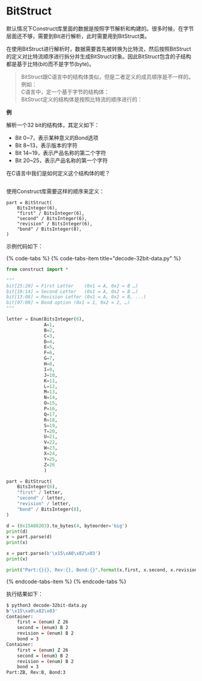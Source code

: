 # BitStruct

默认情况下Construct库里面的数据是按照字节解析和构建的。很多时候，在字节层面还不够，需要到Bit进行解析，此时需要用到BitStruct类。

在使用BitStruct进行解析时，数据需要首先被转换为比特流，然后按照BitStruct的定义对比特流顺序进行拆分并生成BitStruct对象。因此BitStruct包含的子结构都是基于比特\(bit\)而不是字节\(byte\)。

> BitStruct跟C语言中的结构体类似，但是二者定义的成员顺序是不一样的。  
> 例如：  
> C语言中，定一个基于字节的结构体：  
> BitStruct定义的结构体是按照比特流的顺序进行的：

**例**

解析一个32 bit的结构体，其定义如下：

* Bit 0~7，表示某种意义的Bond选项
* Bit 8~13，表示版本的字符
* Bit 14~19，表示产品名称的第二个字符
* Bit 20~25，表示产品名称的第一个字符

在C语言中我们是如何定义这个结构体的呢？

```c

```

使用Construct库需要这样的顺序来定义：

```text
part = BitStruct(
    BitsInteger(6),
    "first" / BitsInteger(6),
    "second" / BitsInteger(6),
    "revision" / BitsInteger(6),
    "bond" / BitsInteger(8),
)
```

示例代码如下：

{% code-tabs %}
{% code-tabs-item title="decode-32bit-data.py" %}
```python
from construct import *

"""
bit[25:20] = First Letter    (0x1 = A, 0x2 = B …)
bit[19:14] = Second Letter   (0x1 = A, 0x2 = B …)
bit[13:08] = Revision Letter (0x1 = A, 0x2 = B, ...)
bit[07:00] = Bond option (0x1 = 1, 0x2 = 2, …)
"""

letter = Enum(BitsInteger(6),
              A=1,
              B=2,
              C=3,
              D=4,
              E=5,
              F=6,
              G=7,
              H=8,
              I=9,
              J=10,
              K=11,
              L=12,
              M=13,
              N=14,
              O=15,
              P=16,
              Q=17,
              R=18,
              S=19,
              T=20,
              U=21,
              V=22,
              W=23,
              X=24,
              Y=25,
              Z=26
              )

part = BitStruct(
    BitsInteger(6),
    "first" / letter,
    "second" / letter,
    "revision" / letter,
    "bond" / BitsInteger(8),
)

d = (0x15A08203).to_bytes(4, byteorder='big')
print(d)
x = part.parse(d)
print(x)

x = part.parse(b'\x15\xA0\x82\x03')
print(x)

print("Part:{}{}, Rev:{}, Bond:{}".format(x.first, x.second, x.revision, x.bond))

```
{% endcode-tabs-item %}
{% endcode-tabs %}

执行结果如下：

```bash
$ python3 decode-32bit-data.py
b'\x15\xa0\x82\x03'
Container: 
    first = (enum) Z 26
    second = (enum) B 2
    revision = (enum) B 2
    bond = 3
Container: 
    first = (enum) Z 26
    second = (enum) B 2
    revision = (enum) B 2
    bond = 3
Part:ZB, Rev:B, Bond:3
```

